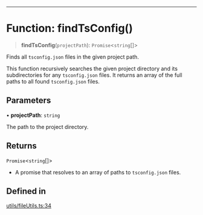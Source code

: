 ***

# Function: findTsConfig()

> **findTsConfig**(`projectPath`): `Promise`\<`string`[]\>

Finds all `tsconfig.json` files in the given project path.

This function recursively searches the given project directory and its subdirectories
for any `tsconfig.json` files. It returns an array of the full paths to all found
`tsconfig.json` files.

## Parameters

• **projectPath**: `string`

The path to the project directory.

## Returns

`Promise`\<`string`[]\>

- A promise that resolves to an array of paths to `tsconfig.json` files.

## Defined in

[utils/fileUtils.ts:34](https://github.com/asifqatar/Snapper/blob/f34895dbdc410d2977f496cbdd4025a30b31841f/utils/fileUtils.ts#L34)
